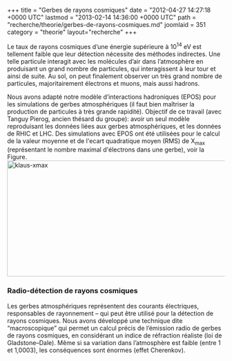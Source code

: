+++
title = "Gerbes de rayons cosmiques"
date = "2012-04-27 14:27:18 +0000 UTC"
lastmod = "2013-02-14 14:36:00 +0000 UTC"
path = "recherche/theorie/gerbes-de-rayons-cosmiques.md"
joomlaid = 351
category = "theorie"
layout="recherche"
+++
<p>Le taux de rayons cosmiques d’une énergie supérieure à 10<sup>14</sup> eV est tellement faible que leur détection nécessite des méthodes indirectes. Une telle particule interagit avec les molécules d’air dans l’atmosphère en produisant un grand nombre de particules, qui interagissent à leur tour et ainsi de suite. Au sol, on peut finalement observer un très grand nombre de particules, majoritairement électrons et muons, mais aussi hadrons.</p>
<p>Nous avons adapté notre modèle d’interactions hadroniques (EPOS) pour les simulations de gerbes atmosphériques (il faut bien maîtriser la production de particules à très grande rapidité). Objectif de ce travail (avec Tanguy Pierog, ancien thésard du groupe): avoir un seul modèle reproduisant les données liées aux gerbes atmosphériques, et les données de RHIC et LHC. Des simulations avec EPOS ont été utilisées pour le calcul de la valeur moyenne et de l'ecart quadratique moyen (RMS) de X<sub>max</sub> (représentant le nombre maximal d'électrons dans une gerbe), voir la Figure.<img alt="klaus-xmax" src="images/Recherche/TheorieHE/klaus-xmax.jpg" height="268" width="589"/></p>
<h3>Radio-détection de rayons cosmiques</h3>
<p>Les gerbes atmosphériques représentent des courants électriques, responsables de rayonnement – qui peut être utilisé pour la détection de rayons cosmiques. Nous avons développé une technique dite “macroscopique” qui permet un calcul précis de l’émission radio de gerbes de rayons cosmiques, en considérant un indice de réfraction réaliste (loi de Gladstone–Dale). Même si sa variation dans l’atmosphère est faible (entre 1 et 1,0003), les conséquences sont énormes (effet Cherenkov).</p>